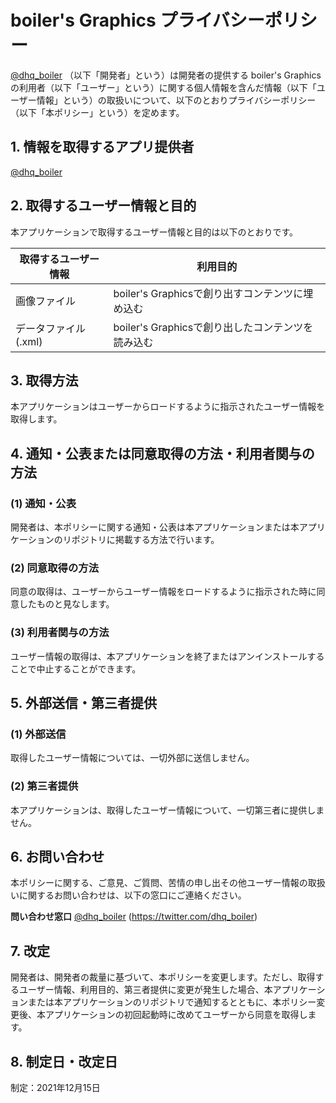 
# boiler's Graphics プライバシーポリシー

[@dhq_boiler](https://twitter.com/dhq_boiler) （以下「開発者」という）は開発者の提供する boiler's Graphics の利用者（以下「ユーザー」という）に関する個人情報を含んだ情報（以下「ユーザー情報」という）の取扱いについて、以下のとおりプライバシーポリシー（以下「本ポリシー」という）を定めます。

## 1. 情報を取得するアプリ提供者

[@dhq_boiler](https://twitter.com/dhq_boiler) 

## 2. 取得するユーザー情報と目的

本アプリケーションで取得するユーザー情報と目的は以下のとおりです。

|取得するユーザー情報|利用目的|
|-|-|
|画像ファイル|boiler's Graphicsで創り出すコンテンツに埋め込む|
|データファイル(.xml)|boiler's Graphicsで創り出したコンテンツを読み込む|

## 3. 取得方法

本アプリケーションはユーザーからロードするように指示されたユーザー情報を取得します。

## 4. 通知・公表または同意取得の方法・利用者関与の方法

### (1) 通知・公表

開発者は、本ポリシーに関する通知・公表は本アプリケーションまたは本アプリケーションのリポジトリに掲載する方法で行います。

### (2) 同意取得の方法

同意の取得は、ユーザーからユーザー情報をロードするように指示された時に同意したものと見なします。

### (3) 利用者関与の方法

ユーザー情報の取得は、本アプリケーションを終了またはアンインストールすることで中止することができます。

## 5. 外部送信・第三者提供

### (1) 外部送信

取得したユーザー情報については、一切外部に送信しません。

### (2) 第三者提供

本アプリケーションは、取得したユーザー情報について、一切第三者に提供しません。

## 6. お問い合わせ

本ポリシーに関する、ご意見、ご質問、苦情の申し出その他ユーザー情報の取扱いに関するお問い合わせは、以下の窓口にご連絡ください。

**問い合わせ窓口**
[@dhq_boiler](https://twitter.com/dhq_boiler) (https://twitter.com/dhq_boiler)

## 7. 改定

開発者は、開発者の裁量に基づいて、本ポリシーを変更します。ただし、取得するユーザー情報、利用目的、第三者提供に変更が発生した場合、本アプリケーションまたは本アプリケーションのリポジトリで通知するとともに、本ポリシー変更後、本アプリケーションの初回起動時に改めてユーザーから同意を取得します。

## 8. 制定日・改定日

制定：2021年12月15日
